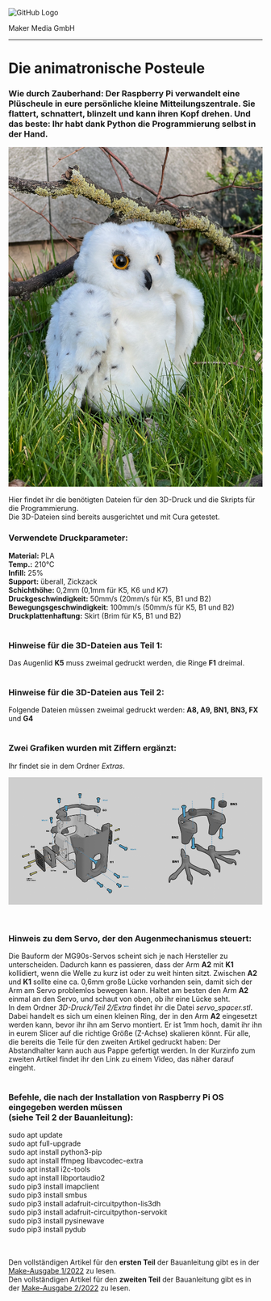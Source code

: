 ![GitHub Logo](http://www.heise.de/make/icons/make_logo.png)

Maker Media GmbH
*** 

# Die animatronische Posteule

### Wie durch Zauberhand: Der Raspberry Pi verwandelt eine Plüscheule in eure persönliche kleine Mitteilungszentrale. Sie flattert, schnattert, blinzelt und kann ihren Kopf drehen. Und das beste: Ihr habt dank Python die Programmierung selbst in der Hand. 

![Picture](https://github.com/MakeMagazinDE/Posteule/blob/main/posteule2.png)

Hier findet ihr die benötigten Dateien für den 3D-Druck und die Skripts für die Programmierung. <br>Die 3D-Dateien sind bereits ausgerichtet und mit Cura getestet. 

### Verwendete Druckparameter:
<b>Material:</b> PLA <br>
<b>Temp.:</b> 210°C <br>
<b>Infill:</b> 25% <br>
<b>Support:</b> überall, Zickzack <br>
<b>Schichthöhe:</b> 0,2mm (0,1mm für K5, K6 und K7) <br>
<b>Druckgeschwindigkeit:</b> 50mm/s (20mm/s für K5, B1 und B2) <br>
<b>Bewegungsgeschwindigkeit:</b> 100mm/s (50mm/s für K5, B1 und B2) <br>
<b>Druckplattenhaftung:</b> Skirt (Brim für K5, B1 und B2) <br>
<br>
### Hinweise für die 3D-Dateien aus Teil 1:
Das Augenlid <b>K5</b> muss zweimal gedruckt werden, die Ringe <b>F1</b> dreimal. <br>
<br>
### Hinweise für die 3D-Dateien aus Teil 2:
Folgende Dateien müssen zweimal gedruckt werden: <b>A8, A9, BN1, BN3, FX</b> und <b>G4</b>
<br>
<br>
### Zwei Grafiken wurden mit Ziffern ergänzt:
Ihr findet sie in dem Ordner <i>Extras</i>.

![Picture](https://github.com/MakeMagazinDE/Posteule/blob/main/banner_ziffern.png)

<br>

### Hinweis zu dem Servo, der den Augenmechanismus steuert:
Die Bauform der MG90s-Servos scheint sich je nach Hersteller zu unterscheiden. Dadurch kann es passieren, dass der Arm <b>A2</b> mit <b>K1</b> kollidiert, wenn die Welle zu kurz ist oder zu weit hinten sitzt. Zwischen <b>A2</b> und <b>K1</b> sollte eine ca. 0,6mm große Lücke vorhanden sein, damit sich der Arm am Servo problemlos bewegen kann. Haltet am besten den Arm <b>A2</b> einmal an den Servo, und schaut von oben, ob ihr eine Lücke seht. <br>In dem Ordner <i>3D-Druck/Teil 2/Extra</i> findet ihr die Datei <i>servo_spacer.stl</i>. Dabei handelt es sich um einen kleinen Ring, der in den Arm <b>A2</b> eingesetzt werden kann, bevor ihr ihn am Servo montiert. Er ist 1mm hoch, damit ihr ihn in eurem Slicer auf die richtige Größe (Z-Achse) skalieren könnt. Für alle, die bereits die Teile für den zweiten Artikel gedruckt haben: Der Abstandhalter kann auch aus Pappe gefertigt werden. In der Kurzinfo zum zweiten Artikel findet ihr den Link zu einem Video, das näher darauf eingeht.
<br>
<br>
### Befehle, die nach der Installation von Raspberry Pi OS eingegeben werden müssen <br>(siehe Teil 2 der Bauanleitung):
sudo apt update <br>
sudo apt full-upgrade <br>
sudo apt install python3-pip <br>
sudo apt install ffmpeg libavcodec-extra <br>
sudo apt install i2c-tools <br>
sudo apt install libportaudio2 <br>
sudo pip3 install imapclient <br>
sudo pip3 install smbus <br>
sudo pip3 install adafruit-circuitpython-lis3dh <br>
sudo pip3 install adafruit-circuitpython-servokit <br>
sudo pip3 install pysinewave <br>
sudo pip3 install pydub <br>



<br><br>
Den vollständigen Artikel für den <b>ersten Teil</b> der Bauanleitung gibt es in der [Make-Ausgabe 1/2022](https://www.heise.de/select/make/2022/1/2135511401796522217) zu lesen. 
<br>
Den vollständigen Artikel für den <b>zweiten Teil</b> der Bauanleitung gibt es in der [Make-Ausgabe 2/2022](https://www.heise.de/select/make/2022/2/2203916022634105772) zu lesen. 
